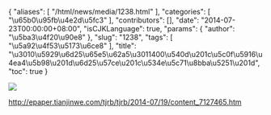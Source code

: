 {
    "aliases": [
        "/html/news/media/1238.html"
    ],
    "categories": [
        "\u65b0\u95fb\u4e2d\u5fc3"
    ],
    "contributors": [],
    "date": "2014-07-23T00:00:00+08:00",
    "isCJKLanguage": true,
    "params": {
        "author": "\u5ba3\u4f20\u90e8"
    },
    "slug": "1238",
    "tags": [
        "\u5a92\u4f53\u5173\u6ce8"
    ],
    "title": "\u3010\u5929\u6d25\u65e5\u62a5\u3011400\u540d\u201c\u5c0f\u5916\u4ea4\u5b98\u201d\u6d25\u57ce\u201c\u534e\u5c71\u8bba\u5251\u201d",
    "toc": true
}

[![](http://epaper.tianjinwe.com/tjrb/1/2014-07/19/05/2014071905_brief.jpg)](http://epaper.tianjinwe.com/tjrb/tjrb/2014-07/19/content_7127465.htm)




<http://epaper.tianjinwe.com/tjrb/tjrb/2014-07/19/content_7127465.htm>


